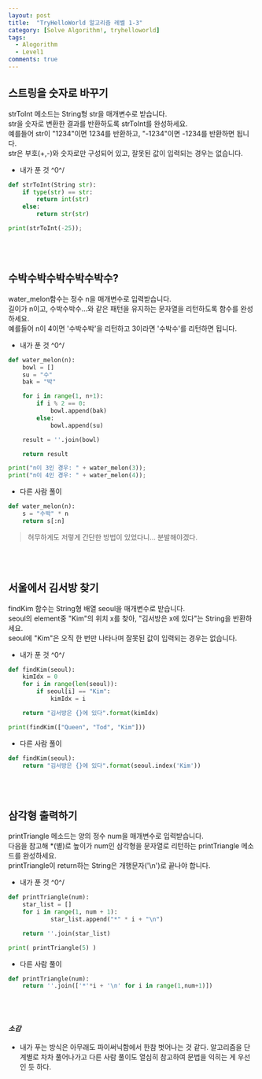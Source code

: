 ```yaml
---
layout: post
title:  "TryHelloWorld 알고리즘 레벨 1-3"
category: [Solve Algorithm!, tryhelloworld]
tags:
  - Alogorithm
  - Level1
comments: true
---
```


## 스트링을 숫자로 바꾸기
strToInt 메소드는 String형 str을 매개변수로 받습니다.<br>
str을 숫자로 변환한 결과를 반환하도록 strToInt를 완성하세요.<br>
예를들어 str이 "1234"이면 1234를 반환하고, "-1234"이면 -1234를 반환하면 됩니다.<br>
str은 부호(+,-)와 숫자로만 구성되어 있고, 잘못된 값이 입력되는 경우는 없습니다.

- 내가 푼 것 ^0^/

```python
def strToInt(String str):
    if type(str) == str:
    	return int(str)
    else:
        return str(str)

print(strToInt(-25));
```

<br><br>
## 수박수박수박수박수박수?
water_melon함수는 정수 n을 매개변수로 입력받습니다.<br>
길이가 n이고, 수박수박수...와 같은 패턴을 유지하는 문자열을 리턴하도록 함수를 완성하세요.<br>
예를들어 n이 4이면 '수박수박'을 리턴하고 3이라면 '수박수'를 리턴하면 됩니다.

- 내가 푼 것 ^0^/

```python
def water_melon(n):
    bowl = []
    su = "수"
    bak = "박"

    for i in range(1, n+1):
        if i % 2 == 0:
            bowl.append(bak)
        else:
            bowl.append(su)

    result = ''.join(bowl)

    return result

print("n이 3인 경우: " + water_melon(3));
print("n이 4인 경우: " + water_melon(4));
```

- 다른 사람 풀이

```python
def water_melon(n):
    s = "수박" * n
    return s[:n]
```

> 허무하게도 저렇게 간단한 방법이 있었다니... 분발해야겠다.


<br><br>
## 서울에서 김서방 찾기
findKim 함수는 String형 배열 seoul을 매개변수로 받습니다.<br>
seoul의 element중 "Kim"의 위치 x를 찾아, "김서방은 x에 있다"는 String을 반환하세요.<br>
seoul에 "Kim"은 오직 한 번만 나타나며 잘못된 값이 입력되는 경우는 없습니다.

- 내가 푼 것 ^0^/

```python
def findKim(seoul):
    kimIdx = 0
    for i in range(len(seoul)):
        if seoul[i] == "Kim":
            kimIdx = i

    return "김서방은 {}에 있다".format(kimIdx)

print(findKim(["Queen", "Tod", "Kim"]))

```

- 다른 사람 풀이

```python
def findKim(seoul):
    return "김서방은 {}에 있다".format(seoul.index('Kim'))
```

<br><br>
## 삼각형 출력하기
printTriangle 메소드는 양의 정수 num을 매개변수로 입력받습니다.<br>
다음을 참고해 \*(별)로 높이가 num인 삼각형을 문자열로 리턴하는 printTriangle 메소드를 완성하세요.<br>
printTriangle이 return하는 String은 개행문자('\n')로 끝나야 합니다.

- 내가 푼 것 ^0^/

```python
def printTriangle(num):
	star_list = []
	for i in range(1, num + 1):
            star_list.append("*" * i + "\n")

	return ''.join(star_list)

print( printTriangle(5) )
```

- 다른 사람 풀이

```python
def printTriangle(num):
    return ''.join(['*'*i + '\n' for i in range(1,num+1)])
```

<br><br>
#### *소감*
- 내가 푸는 방식은 아무래도 파이써닉함에서 한참 벗어나는 것 같다. 알고리즘을 단계별로 차차 풀어나가고 다른 사람 풀이도 열심히 참고하여 문법을 익히는 게 우선인 듯 하다.
